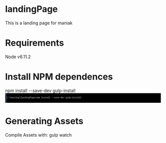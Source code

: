 # landingPage
This is a landing page for maniak 
# Requirements
Node v6.11.2 
# Install NPM dependences
npm install --save-dev gulp-install
![npm install](/images/npmInstall.jpg?raw=true "Npm Install")
# Generating Assets
Compile Assets with: gulp watch
